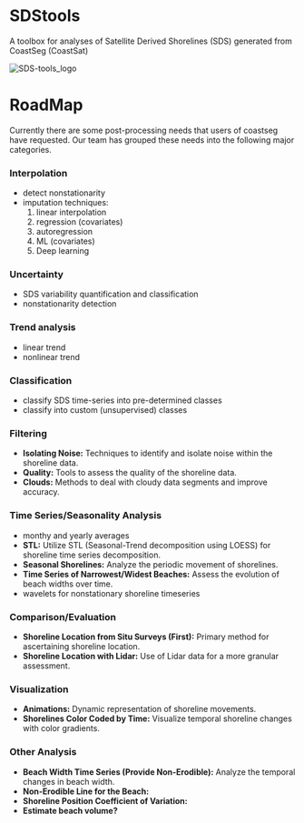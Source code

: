 # SDStools
A toolbox for analyses of Satellite Derived Shorelines (SDS) generated from CoastSeg (CoastSat)

![SDS-tools_logo](https://github.com/Doodleverse/SDStools/assets/3596509/6631a5f4-e0ba-45d6-beab-8503e2fdbf95)

# RoadMap 
Currently there are some post-processing needs that users of coastseg have requested. Our team has grouped these needs into the following major categories.

### **Interpolation**
- detect nonstationarity
- imputation techniques:
  1) linear interpolation
  2) regression (covariates)
  3) autoregression
  4) ML (covariates)
  5) Deep learning  

### **Uncertainty**
- SDS variability quantification and classification
- nonstationarity detection

### **Trend analysis**
- linear trend
- nonlinear trend

### **Classification**
- classify SDS time-series into pre-determined classes
- classify into custom (unsupervised) classes

### **Filtering**
- **Isolating Noise:** Techniques to identify and isolate noise within the shoreline data.
- **Quality:** Tools to assess the quality of the shoreline data.
- **Clouds:** Methods to deal with cloudy data segments and improve accuracy.

### **Time Series/Seasonality Analysis**
- monthy and yearly averages
- **STL:** Utilize STL (Seasonal-Trend decomposition using LOESS) for shoreline time series decomposition.
- **Seasonal Shorelines:** Analyze the periodic movement of shorelines.
- **Time Series of Narrowest/Widest Beaches:** Assess the evolution of beach widths over time.
- wavelets for nonstationary shoreline timeseries

### **Comparison/Evaluation**
- **Shoreline Location from Situ Surveys (First):** Primary method for ascertaining shoreline location.
- **Shoreline Location with Lidar:** Use of Lidar data for a more granular assessment.

### **Visualization**
- **Animations:** Dynamic representation of shoreline movements.
- **Shorelines Color Coded by Time:** Visualize temporal shoreline changes with color gradients.

### **Other Analysis**
- **Beach Width Time Series (Provide Non-Erodible):** Analyze the temporal changes in beach width.
- **Non-Erodible Line for the Beach:**
- **Shoreline Position Coefficient of Variation:**
- **Estimate beach volume?**

